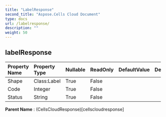 ```yaml
---
title: "LabelResponse"
second_title: "Aspose.Cells Cloud Document"
type: docs
url: /labelresponse/
description: ""
weight: 50
---
```


## **labelResponse**

 

| Property Name | Property Type | Nullable |  ReadOnly | DefaultValue | Description | 
| :- | :- | :- |:- |  :- | :- |
| Shape | Class:Label | True |  False |  |  |  
| Code | Integer | True |  False |  |  |  
| Status | String | True |  False |  |  |  

**Parent Name** : (CellsCloudResponse)[cellscloudresponse]

